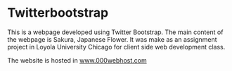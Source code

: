 Twitterbootstrap
=================

This is a webpage developed using Twitter Bootstrap. The main content of the webpage is Sakura, Japanese Flower.
It was make as an assignment project in Loyola University Chicago for client side web development class.

The website is hosted in www.000webhost.com

